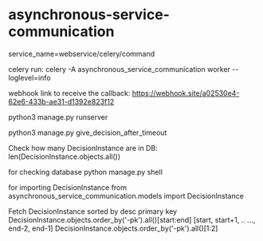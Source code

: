 # asynchronous-service-communication 

service_name=webservice/celery/command

celery run:
celery -A asynchronous_service_communication worker --loglevel=info


webhook link to receive the callback:
https://webhook.site/a02530e4-62e6-433b-ae31-d1392e823f12


python3 manage.py runserver


python3 manage.py give_decision_after_timeout


Check how many DecisionInstance are in DB:
len(DecisionInstance.objects.all())

for checking database
python manage.py shell

for importing DecisionInstance
from asynchronous_service_communication.models import DecisionInstance

Fetch DecisionInstance sorted by desc primary key 
DecisionInstance.objects.order_by('-pk').all()[start:end] [start, start+1, ..
..., end-2, end-1]
DecisionInstance.objects.order_by('-pk').all()[1:2]


